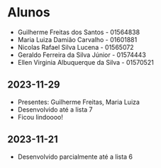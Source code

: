 # Alunos

* Guilherme Freitas dos Santos - 01564838
* Maria Luiza Damião Carvalho - 01601881
* Nicolas Rafael Silva Lucena - 01565072
* Geraldo Ferreira da Silva Júnior - 01574443
* Ellen Virginia Albuquerque da Silva - 01570521

## 2023-11-29

* Presentes: Guilherme Freitas, Maria Luiza
* Desenvolvido até a lista 7
* Ficou lindoooo!

## 2023-11-21

* Desenvolvido parcialmente até a lista 6
